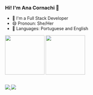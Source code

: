 ### Hi! I'm Ana Cornachi 👋 

- 🔭 I'm a Full Stack Developer
- 😄 Pronoun: She/Her
- 💬 Languages: Portuguese and English

<div>
<img height="130em" src="https://github-readme-stats.vercel.app/api?username=anacornachi&theme=omni&show_icons=true&count_private=true&hide=issues"/>
<img height="130em" src="https://github-readme-stats.vercel.app/api/top-langs/?username=anacornachi&layout=compact&theme=omni"/>
</div>


##

<div>
 <a href="https://www.linkedin.com/in/anacornachi/"><img src="https://img.shields.io/badge/LinkedIn-0077B5?style=for-the-badge&logo=linkedin&logoColor=white" target="_blank"/>
   <a href="mailto:anacorn4chi@gmail.com"><img src="https://img.shields.io/badge/Gmail-D14836?style=for-the-badge&logo=gmail&logoColor=white" target="_blank"/>
</div>

